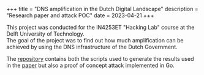 +++
title = "DNS amplification in the Dutch Digital Landscape"
description = "Research paper and attack POC"
date = 2023-04-21
+++

This project was conducted for the IN4253ET "Hacking Lab" course at the Delft University of Technology.  
The goal of the project was to find out how much amplification can be achieved by using the DNS infrastructure of the Dutch Government.

The [repository](https://github.com/gregor160300/IN4253ET-HackingLab) contains both the scripts used to generate the results used in the [paper](https://github.com/gregor160300/IN4253ET-HackingLab/blob/main/results/paper.pdf)
but also a proof of concept attack implemented in Go.

